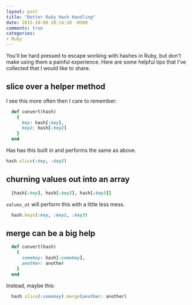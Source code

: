 ```yaml
---
layout: post
title: "Better Ruby Hash Handling"
date: 2015-10-08 20:14:10 -0500
comments: true
categories: 
- Ruby
---
```

You'll be hard pressed to escape working with hashes in Ruby, but don't make
using them a painful experience.  Here are some helpful tips that I've collected
that I would like to share.

<!-- more -->

## slice over a helper method

I see this more often then I care to remember:

``` ruby
  def convert(hash)
    {
      key: hash[:key],
      key2: hash[:key2]
    }
  end
```

Has has this built in and performs the same as above.

``` ruby
hash.slice(:key, :key2)
```

## churning values out into an array

``` ruby
  [hash[:key], hash[:key2], hash[:key3]]
```

`values_at` will perform this with a little less mess.

``` ruby
  hash.keys(:key, :key2, :key3)
```

## merge can be a big help

``` ruby
  def convert(hash)
    {
      somekey: hash[:somekey],
      another: another
    }
  end
```

Instead, maybe this:

``` ruby
  hash.slice(:somekey).merge(another: another)
```
